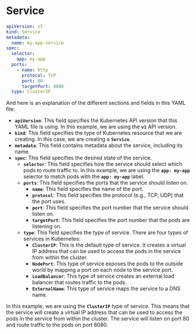 # Service

```yaml
apiVersion: v1
kind: Service
metadata:
  name: my-app-service
spec:
  selector:
    app: my-app
  ports:
    - name: http
      protocol: TCP
      port: 80
      targetPort: 8080
  type: ClusterIP
```

And here is an explanation of the different sections and fields in this YAML file:

- **`apiVersion`**: This field specifies the Kubernetes API version that this YAML file is using. In this example, we are using the **`v1`** API version.
- **`kind`**: This field specifies the type of Kubernetes resource that we are creating. In this case, we are creating a **`Service`**.
- **`metadata`**: This field contains metadata about the service, including its name.
- **`spec`**: This field specifies the desired state of the service.
    - **`selector`**: This field specifies how the service should select which pods to route traffic to. In this example, we are using the **`app: my-app`** selector to match pods with the **`app: my-app`** label.
    - **`ports`**: This field specifies the ports that the service should listen on.
        - **`name`**: This field specifies the name of the port.
        - **`protocol`**: This field specifies the protocol (e.g., TCP, UDP) that the port uses.
        - **`port`**: This field specifies the port number that the service should listen on.
        - **`targetPort`**: This field specifies the port number that the pods are listening on.
    - **`type`**: This field specifies the type of service. There are four types of services in Kubernetes:
        - **`ClusterIP`**: This is the default type of service. It creates a virtual IP address that can be used to access the pods in the service from within the cluster.
        - **`NodePort`**: This type of service exposes the pods to the outside world by mapping a port on each node to the service port.
        - **`LoadBalancer`**: This type of service creates an external load balancer that routes traffic to the pods.
        - **`ExternalName`**: This type of service maps the service to a DNS name.

In this example, we are using the **`ClusterIP`** type of service. This means that the service will create a virtual IP address that can be used to access the pods in the service from within the cluster. The service will listen on port 80 and route traffic to the pods on port 8080.